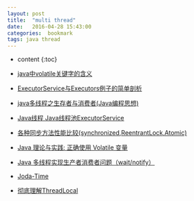 ```yaml
---
layout: post
title:  "multi thread"
date:   2016-04-28 15:43:00
categories:  bookmark
tags: java thread
---
```

* content
{:toc}  

* [java中volatile关键字的含义](http://www.cnblogs.com/aigongsi/archive/2012/04/01/2429166.html)
* [ExecutorService与Executors例子的简单剖析](http://www.cnblogs.com/yezhenhan/archive/2012/01/07/2315645.html)
* [java多线程之生存者与消费者(Java编程思想)](http://www.cnblogs.com/zhuawang/p/3776987.html)
* [Java线程 Java线程池ExecutorService](http://blog.csdn.net/vking_wang/article/details/9619137)
* [各种同步方法性能比较(synchronized,ReentrantLock,Atomic)](http://my.oschina.net/leoson/blog/107327?fromerr=ClDSg66Q)
* [Java 理论与实践: 正确使用 Volatile 变量](http://www.ibm.com/developerworks/cn/java/j-jtp06197.html)
* [Java 多线程实现生产者消费者问题（wait/notify）](http://www.2cto.com/kf/201504/388655.html)
* [Joda-Time](http://www.ibm.com/developerworks/cn/java/j-jodatime.html '解决dataformat的同步问题')
* [彻底理解ThreadLocal](http://blog.csdn.net/lufeng20/article/details/24314381)
